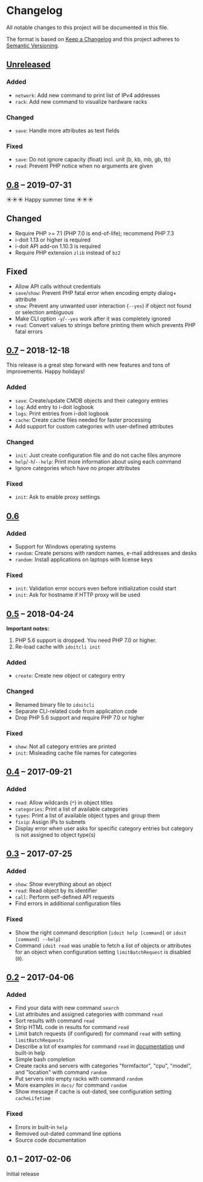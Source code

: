 #   Changelog

All notable changes to this project will be documented in this file.

The format is based on [Keep a Changelog](https://keepachangelog.com/en/1.0.0/)
and this project adheres to [Semantic Versioning](https://semver.org/spec/v2.0.0.html).

##  [Unreleased][]

### Added

-   `network`: Add new command to print list of IPv4 addresses
-   `rack`: Add new command to visualize hardware racks

### Changed

-   `save`: Handle more attributes as text fields

### Fixed

-   `save`: Do not ignore capacity (float) incl. unit (b, kb, mb, gb, tb)
-   `read`: Prevent PHP notice when no arguments are given

##  [0.8][] – 2019-07-31

☀️☀️☀️ Happy summer time ☀️☀️☀️

##  Changed

-   Require PHP >= 7.1 (PHP 7.0 is end-of-life); recommend PHP 7.3
-   i-doit 1.13 or higher is required
-   i-doit API add-on 1.10.3 is required
-   Require PHP extension `zlib` instead of `bz2`

## Fixed

-   Allow API calls without credentials
-   `save`/`show`: Prevent PHP fatal error when encoding empty dialog+ attribute
-   `show`: Prevent any unwanted user interaction (`--yes`) if object not found or selection ambiguous
-   Make CLI option `-y`/`--yes` work after it was completely ignored
-   `read`: Convert values to strings before printing them which prevents PHP fatal errors

## [0.7][] – 2018-12-18

This release is a great step forward with new features and tons of improvements. Happy holidays!

### Added

-   `save`: Create/update CMDB objects and their category entries
-   `log`: Add entry to i-doit logbook
-   `logs`: Print entries from i-doit logbook
-   `cache`: Create cache files needed for faster processing
-   Add support for custom categories with user-defined attributes

### Changed

-   `init`: Just create configuration file and do not cache files anymore
-   `help`/`-h`/`--help`: Print more information about using each command
-   Ignore categories which have no proper attributes

### Fixed

-   `init`: Ask to enable proxy settings

## [0.6][]

### Added

-   Support for Windows operating systems
-   `random`: Create persons with random names, e-mail addresses and desks
-   `random`: Install applications on laptops with license keys

### Fixed

-   `init`: Validation error occurs even before initialization could start
-   `init`: Ask for hostname if HTTP proxy will be used

## [0.5][] – 2018-04-24

**Important notes:**

1.  PHP 5.6 support is dropped. You need PHP 7.0 or higher.
2.  Re-load cache with `idoitcli init`

### Added

-   `create`: Create new object or category entry

### Changed

-   Renamed binary file to `idoitcli`
-   Separate CLI-related code from application code
-   Drop PHP 5.6 support and require PHP 7.0 or higher

### Fixed

-   `show`: Not all category entries are printed
-   `init`: Misleading cache file names for categories

## [0.4][] – 2017-09-21

### Added

-   `read`: Allow wildcards (`*`) in object titles
-   `categories`: Print a list of available categories
-   `types`: Print a list of available object types and group them
-   `fixip`: Assign IPs to subnets
-   Display error when user asks for specific category entries but category is not assigned to object type(s)

## [0.3][] – 2017-07-25

### Added

-   `show`: Show everything about an object
-   `read`: Read object by its identifier
-   `call`: Perform self-defined API requests
-   Find errors in additional configuration files

### Fixed

-   Show the right command description (`idoit help [command]` or `idoit [command] --help`)
-   Command `idoit read` was unable to fetch a list of objects or attributes for an object when configuration setting `limitBatchRequest` is disabled (`0`).

## [0.2][] – 2017-04-06

### Added

-   Find your data with new command `search`
-   List attributes and assigned categories with command `read`
-   Sort results with command `read`
-   Strip HTML code in results for command `read`
-   Limit batch requests (if configured) for command `read` with setting `limitBatchRequests`
-   Describe a lot of examples for command `read` in [documentation](README.md) und built-in help
-   Simple bash completion
-   Create racks and servers with categories "formfactor", "cpu", "model", and "location" with command `random`
-   Put servers into empty racks with command `random`
-   More examples in `docs/` for command `random`
-   Show message if cache is out-dated, see configuration setting `cacheLifetime`

### Fixed

-   Errors in built-in `help`
-   Removed out-dated command line options
-   Source code documentation

## 0.1 – 2017-02-06

Initial release

[Unreleased]: https://github.com/bheisig/i-doit-cli/compare/0.8...HEAD
[0.8]: https://github.com/bheisig/i-doit-cli/compare/0.7...0.8
[0.7]: https://github.com/bheisig/i-doit-cli/compare/0.6...0.7
[0.6]: https://github.com/bheisig/i-doit-cli/compare/0.5...0.6
[0.5]: https://github.com/bheisig/i-doit-cli/compare/0.4...0.5
[0.4]: https://github.com/bheisig/i-doit-cli/compare/0.3...0.4
[0.3]: https://github.com/bheisig/i-doit-cli/compare/0.2...0.3
[0.2]: https://github.com/bheisig/i-doit-cli/compare/0.1...0.2
